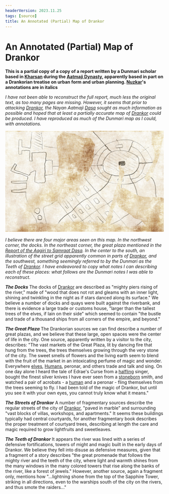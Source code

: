 ```yaml
---
headerVersion: 2023.11.25
tags: [source]
title: An Annotated (Partial) Map of Drankor
---
```

# An Annotated (Partial) Map of Drankor

**This is a partial copy of a copy of a report written by a Dunmari scholar based in [Kharsan](<../../../gazetteer/greater-dunmar/dunmari-basin/kharsan.md>) during the [Aatmaji Dynasty](<../../../groups/dunmari-dynasties/aatmaji-dynasty.md>), apparently based in part on a Drankorian treatise on urban form and urban planning. [Nuzkar](<../../../people/orcs/nuzkar.md>)'s annotations are in italics**

*I have not been able to reconstruct the full report, much less the original text, as too many pages are missing. However, it seems that prior to attacking [Drankor](<../../../history/drankorian-era/drankor.md>), the Nayan Aatmaji [Dasa](<../../../people/historical-figures/dunmari-rulers/dasa.md>) sought as much information as possible and hoped that at least a partially accurate map of [Drankor](<../../../history/drankorian-era/drankor.md>) could be produced. I have reproduced as much of the Dunmari map as I could, with annotations.*

![Drankor Map](../../../assets/drankor-map.png)

*I believe there are four major areas seen on this map. In the northwest corner, the docks. In the northeast corner, the great plaza mentioned in the [Report of the Aagiri to Samraat Dasa](<./report-of-the-aagiri-to-samraat-dasa.md>). In the center to the south, an illustration of the street grid apparently common in parts of [Drankor](<../../../history/drankorian-era/drankor.md>), and the southwest, something seemingly referred to by the Dunmari as the Teeth of [Drankor](<../../../history/drankorian-era/drankor.md>). I have endeavored to copy what notes I can describing each of these places: what follows are the Dunmari notes I was able to reconstruct.*

***The Docks***
The docks of [Drankor](<../../../history/drankorian-era/drankor.md>) are described as "mighty piers rising of the river," made of "wood that does not rot and gleams with an inner light, shining and twinkling in the night as if stars danced along its surface." We believe a number of docks and quays were built against the riverbank, and there is evidence a large trade or customs house, "larger than the tallest trees of the elves, if lain on their side" which seemed to contain "the bustle and trade of a thousand ships from all corners of the empire, and beyond."

***The Great Plaza***
The Drankorian sources we can find describe a number of great plazas, and we believe that these large, open spaces were the center of life in the city. One source, apparently written by a visitor to the city, describes: "The vast markets of the Great Plaza, lit by dancing fire that hung from the trees, the trees themselves growing through the very stone of the city. The sweet smells of flowers and the living earth seem to blend with the fruit of the market in an intoxicating perfume of magic and wonder. Everywhere [elves](<../../../species/children-of-the-embodied-gods/elves/elves.md>), [Humans](<../../../species/children-of-divine-creation/humans/humans.md>), peronar, and others trade and talk and sing. On one day alone I heard the tale of Edrae's Curse from a [halfling](<../../../species/children-of-the-embodied-gods/halflings/halflings.md>) singer, bought the finest silver knives I have ever seen from a [stoneborn](<../../../species/children-of-the-embodied-gods/stoneborn/stoneborn.md>) smith, and watched a pair of acrobats - a [human](<../../../species/children-of-divine-creation/humans/humans.md>) and a peronar - fling themselves from the trees seeming to fly. I had been told of the magic of Drankor, but until you see it with your own eyes, you cannot truly know what it means." 

***The Streets of Drankor***
A number of fragmentary sources describe the regular streets of the city of [Drankor](<../../../history/drankorian-era/drankor.md>), "paved in marble" and surrounding "vast blocks of villas, workshops, and apartments." It seems these buildings typically had central courtyards, for another fragmentary book describes the proper treatment of courtyard trees, describing at length the care and magic required to grow lightfruits and sweetleaves. 

***The Teeth of Drankor***
It appears the river was lined with a series of defensive fortifications, towers of might and magic built in the early days of Drankor. We believe they fell into disuse as defensive measures, given that a fragment of a story describes "the great promenade that follows the mighty river and the teeth of the city, where light and warmth shines from the many windows in the many colored towers that rise along the banks of the river, like a forest of jewels." However, another source, again a fragment only, mentions how "...lightning shone from the top of the Sapphire Tower, striking in all directions, even to the warships south of the city on the rivers, and thus smote the raiders..."

